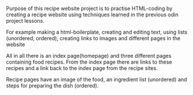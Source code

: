 

Purpose of this recipe website project is to practise HTML-coding by creating a recipe website using techniques learned in the previous odin project lessons. 

For example making a html-boilerplate, creating and editing text, using lists (unordered, ordered), creating links to images and different pages in the website

All in all there is an index page(homepage) and three different pages containing food recipes. From the index page there are links to these recipes and a link back to the index page from the recipe sites.

Recipe pages have an image of the food, an ingredient list (unordered) and steps for preparing the dish (ordered). 

